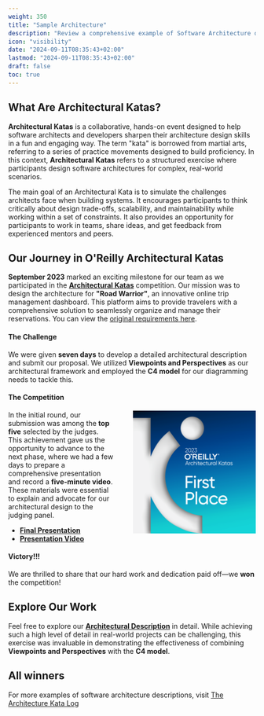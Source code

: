 ```yaml
---
weight: 350
title: "Sample Architecture"
description: "Review a comprehensive example of Software Architecture description and creation process."
icon: "visibility"
date: "2024-09-11T08:35:43+02:00"
lastmod: "2024-09-11T08:35:43+02:00"
draft: false
toc: true
---
```

## What Are Architectural Katas?

**Architectural Katas** is a collaborative, hands-on event designed to help software architects and developers sharpen their architecture design skills in a fun and engaging way. The term "kata" is borrowed from martial arts, referring to a series of practice movements designed to build proficiency. In this context, **Architectural Katas** refers to a structured exercise where participants design software architectures for complex, real-world scenarios.

The main goal of an Architectural Kata is to simulate the challenges architects face when building systems. It encourages participants to think critically about design trade-offs, scalability, and maintainability while working within a set of constraints. It also provides an opportunity for participants to work in teams, share ideas, and get feedback from experienced mentors and peers.

## Our Journey in O'Reilly Architectural Katas

**September 2023** marked an exciting milestone for our team as we participated in the **[Architectural Katas](https://www.oreilly.com/live-events/architectural-katas/0636920458487/)** competition. Our mission was to design the architecture for **"Road Warrior"**, an innovative online trip management dashboard. This platform aims to provide travelers with a comprehensive solution to seamlessly organize and manage their reservations. You can view the [original requirements here](https://github.com/Profitero-Data-Alchemists/katas-2023/blob/master/requirements/original_requirements.md).

#### The Challenge

We were given **seven days** to develop a detailed architectural description and submit our proposal. We utilized **Viewpoints and Perspectives** as our architectural framework and employed the **C4 model** for our diagramming needs to tackle this.

#### The Competition
<img align="right" src="../../../images/fundamentals/katas-first-place-badge.png" style="max-height: 250px; max-width: 250px; margin-left: 40px" alt="Katas Badge" />

In the initial round, our submission was among the **top five** selected by the judges. This achievement gave us the opportunity to advance to the next phase, where we had a few days to prepare a comprehensive presentation and record a **five-minute video**. These materials were essential to explain and advocate for our architectural design to the judging panel.

* **[Final Presentation](https://github.com/Profitero-Data-Alchemists/katas-2023/blob/master/KATAS%202023%20-%20final%20presentation.pptx)**
* **[Presentation Video](https://www.youtube.com/watch?v=31RLrp68yvc)**

#### Victory!!!

We are thrilled to share that our hard work and dedication paid off—we **won** the competition!



## Explore Our Work

Feel free to explore our **[Architectural Description](https://github.com/Profitero-Data-Alchemists/katas-2023)** in detail. While achieving such a high level of detail in real-world projects can be challenging, this exercise was invaluable in demonstrating the effectiveness of combining **Viewpoints and Perspectives** with the **C4 model**.

## All winners

For more examples of software architecture descriptions, visit [The Architecture Kata Log](https://github.com/TheKataLog)
